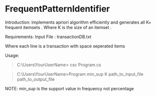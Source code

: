 # FrequentPatternIdentifier
Introduction:
Implements apriori algorithm efficiently and generates all K+ frequent itemsets . Where K is the size of an itemset . 

Requirements:
Input File :
transactionDB.txt 

Where each line is a transaction with space seperated items

Usage:

> C:\Users\YourUserName> csc Program.cs

> C:\Users\YourUserName>Program min_sup K path_to_input_file path_to_output_file

NOTE:  min_sup is the support value in frequency not percentage


